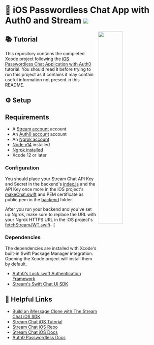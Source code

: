 # 💬 iOS Passwordless Chat App with Auth0 and Stream  [![](https://img.shields.io/twitter/url?url=https%3A%2F%2Fgithub.com%2FGetStream%2Fpasswordless-chat-app-ios)](https://twitter.com/intent/tweet?text=Want%20to%20build%20a%20passwordless%20chat%20app%20for%20iOS%3F%20Learn%20how%3A&url=https%3A%2F%2Fgithub.com%2FGetStream%2Fpasswordless-chat-app-ios)

<img align="right" src="https://i.imgur.com/KlgppiG.png" width="40%" />

## 📚 Tutorial

This repository contains the completed Xcode project following the [iOS Passwordless Chat Application with Auth0](https://getstream.io/blog/passwordless-chat-app-ios/) tutorial. You should read it before trying to run this project as it contains it may contain useful information not present in this README.

## ⚙️ Setup

## Requirements
- A [Stream account](https://getstream.io/accounts/signup/) account
- An [Auth0 account](https://auth0.com/signup) account
- An [Ngrok account](https://dashboard.ngrok.com/signup)
- [Node v14](https://nodejs.org/) installed
- [Ngrok installed](https://ngrok.com/download)
- Xcode 12 or later

### Configuration

You should place your Stream Chat API Key and Secret in the backend's [index.js](backend/index.js#L10) and the API Key once more in the iOS project's [makeChat.swift](ios/NoPwdChat/ViewController.swift#L16) and PEM certificate as public.pem in the [backend](backend) folder.

After you run your backend and you've set up Ngrok, make sure to replace the URL with your Ngrok HTTPS URL in the iOS project's [fetchStreamJWT.swift](ios/NoPwdChat/Functions/fetchStreamJWT.swift#L4)- [

### Dependencies

The dependencies are installed with Xcode's built-in Swift Package Manager integration. Opening the Xcode project will install them by default.

- [Auth0's Lock.swift Authentication Framework](https://github.com/auth0/Lock.swift)
- [Stream's Swift Chat UI SDK](https://github.com/getstream/stream-chat-swift)

## 🔗 Helpful Links

- [Build an iMessage Clone with The Stream Chat iOS SDK](https://getstream.io/blog/build-imessage-clone/)
- [Stream Chat iOS Tutorial](https://getstream.io/tutorials/ios-chat/)
- [Stream Chat iOS Repo](https://github.com/GetStream/stream-chat-swift)
- [Stream Chat iOS Docs](https://getstream.io/chat/docs/ios-swift/)
- [Auth0 Passwordless Docs](https://auth0.com/docs/libraries/lock-swift/lock-swift-passwordless)
